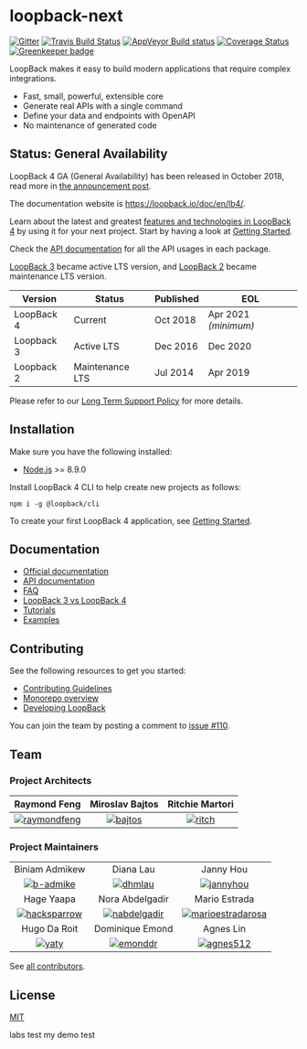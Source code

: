# loopback-next

[![Gitter](https://badges.gitter.im/Join%20Chat.svg)](https://gitter.im/strongloop/loopback)
[![Travis Build Status](https://travis-ci.org/strongloop/loopback-next.svg?branch=master)](https://travis-ci.org/strongloop/loopback-next)
[![AppVeyor Build status](https://ci.appveyor.com/api/projects/status/q8vp7wrdn2ak6801/branch/master?svg=true)](https://ci.appveyor.com/project/strongloop/loopback-next/branch/master)
[![Coverage Status](https://coveralls.io/repos/github/strongloop/loopback-next/badge.svg?branch=master)](https://coveralls.io/github/strongloop/loopback-next?branch=master)
[![Greenkeeper badge](https://badges.greenkeeper.io/strongloop/loopback-next.svg)](https://greenkeeper.io/)

LoopBack makes it easy to build modern applications that require complex
integrations.

- Fast, small, powerful, extensible core
- Generate real APIs with a single command
- Define your data and endpoints with OpenAPI
- No maintenance of generated code

## Status: General Availability

LoopBack 4 GA (General Availability) has been released in October 2018, read
more in [the announcement post](http://strongloop.com/strongblog/loopback-4-ga).

The documentation website is https://loopback.io/doc/en/lb4/.

Learn about the latest and greatest
[features and technologies in LoopBack 4](https://loopback.io/doc/en/lb4/Crafting-LoopBack-4.html)
by using it for your next project. Start by having a look at
[Getting Started](https://loopback.io/doc/en/lb4/Getting-started.html).

Check the
[API documentation](https://apidocs.loopback.io/@loopback%2fdocs/apidocs.html)
for all the API usages in each package.

[LoopBack 3](https://loopback.io/doc/en/lb3/) became active LTS version, and
[LoopBack 2](https://loopback.io/doc/en/lb2/) became maintenance LTS version.

| Version    | Status          | Published | EOL                  |
| ---------- | --------------- | --------- | -------------------- |
| LoopBack 4 | Current         | Oct 2018  | Apr 2021 _(minimum)_ |
| Loopback 3 | Active LTS      | Dec 2016  | Dec 2020             |
| Loopback 2 | Maintenance LTS | Jul 2014  | Apr 2019             |

Please refer to our
[Long Term Support Policy](https://loopback.io/doc/en/contrib/Long-term-support.html)
for more details.

## Installation

Make sure you have the following installed:

- [Node.js](https://nodejs.org/en/download/) >= 8.9.0

Install LoopBack 4 CLI to help create new projects as follows:

```shell
npm i -g @loopback/cli
```

To create your first LoopBack 4 application, see
[Getting Started](http://loopback.io/doc/en/lb4/Getting-started.html).

## Documentation

- [Official documentation](http://loopback.io/doc/en/lb4/)
- [API documentation](http://apidocs.loopback.io/#LoopBack4)
- [FAQ](http://loopback.io/doc/en/lb4/FAQ.html)
- [LoopBack 3 vs LoopBack 4](http://loopback.io/doc/en/lb4/LoopBack-3.x.html)
- [Tutorials](http://loopback.io/doc/en/lb4/Tutorials.html)
- [Examples](http://loopback.io/doc/en/lb4/Examples.html)

## Contributing

See the following resources to get you started:

- [Contributing Guidelines](./docs/CONTRIBUTING.md)
- [Monorepo overview](./docs/site/MONOREPO.md)
- [Developing LoopBack](./docs/site/DEVELOPING.md)

You can join the team by posting a comment to
[issue #110](https://github.com/strongloop/loopback-next/issues/110).

## Team

### Project Architects

|                  Raymond Feng                   |            Miroslav Bajtos            |           Ritchie Martori           |
| :---------------------------------------------: | :-----------------------------------: | :---------------------------------: |
| [![raymondfeng]](http://github.com/raymondfeng) | [![bajtos]](http://github.com/bajtos) | [![ritch]](http://github.com/ritch) |

### Project Maintainers

|                                                  |                                                  |                                                            |
| :----------------------------------------------: | :----------------------------------------------: | :--------------------------------------------------------: |
|                  Biniam Admikew                  |                    Diana Lau                     |                         Janny Hou                          |
|    [![b-admike]](http://github.com/b-admike)     |      [![dhmlau]](http://github.com/dhmlau)       |         [![jannyhou]](http://github.com/jannyHou)          |
|                    Hage Yaapa                    |                 Nora Abdelgadir                  |                       Mario Estrada                        |
| [![hacksparrow]](https://github.com/hacksparrow) | [![nabdelgadir]](https://github.com/nabdelgadir) | [![marioestradarosa]](https://github.com/marioestradarosa) |
|                   Hugo Da Roit                   |                 Dominique Emond                  |                         Agnes Lin                          |
|        [![yaty]](https://github.com/yaty)        |     [![emonddr]](https://github.com/emonddr)     |         [![agnes512]](https://github.com/agnes512)         |

See
[all contributors](https://github.com/strongloop/loopback-next/graphs/contributors).

## License

[MIT](LICENSE)

[raymondfeng]: https://avatars0.githubusercontent.com/u/540892?v=3&s=60
[bajtos]: https://avatars2.githubusercontent.com/u/1140553?v=3&s=60
[ritch]: https://avatars2.githubusercontent.com/u/462228?v=3&s=60
[b-admike]: https://avatars0.githubusercontent.com/u/13950637?v=3&s=60
[dhmlau]: https://avatars2.githubusercontent.com/u/25489897?v=3&s=60
[jannyhou]: https://avatars2.githubusercontent.com/u/12554153?v=3&s=60
[hacksparrow]: https://avatars2.githubusercontent.com/u/950112?v=3&s=60
[nabdelgadir]: https://avatars0.githubusercontent.com/u/42985749?v=3&s=60
[marioestradarosa]: https://avatars2.githubusercontent.com/u/4633823?v=3&s=60
[yaty]: https://avatars3.githubusercontent.com/u/11981803?v=3&s=60
[emonddr]: https://avatars0.githubusercontent.com/u/6864736??v=3&s=60
[agnes512]: https://avatars3.githubusercontent.com/u/50331796?v=3&s=60

labs test
my demo test
